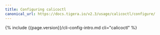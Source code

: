 ```yaml
---
title: Configuring calicoctl
canonical_url: https://docs.tigera.io/v2.3/usage/calicoctl/configure/
---
```


{% include {{page.version}}/cli-config-intro.md cli="calicoctl" %}
